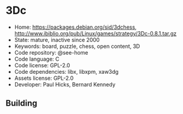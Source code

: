 # 3Dc

- Home: https://packages.debian.org/sid/3dchess, http://www.ibiblio.org/pub/Linux/games/strategy/3Dc-0.8.1.tar.gz
- State: mature, inactive since 2000
- Keywords: board, puzzle, chess, open content, 3D
- Code repository: @see-home
- Code language: C
- Code license: GPL-2.0
- Code dependencies: libx, libxpm, xaw3dg
- Assets license: GPL-2.0
- Developer: Paul Hicks, Bernard Kennedy

## Building
